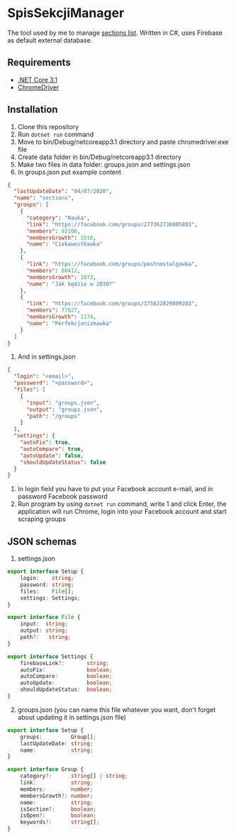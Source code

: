 # SpisSekcjiManager

The tool used by me to manage [sections list](https://sekcje.github.io/). Written in C#, uses Firebase as default external database.

## Requirements

* [.NET Core 3.1](https://dotnet.microsoft.com/download)
* [ChromeDriver](https://chromedriver.chromium.org/downloads)

## Installation

1. Clone this repository
2. Run `dotnet run` command
3. Move to bin/Debug/netcoreapp3.1 directory and paste chromedriver.exe file
4. Create data folder in bin/Debug/netcoreapp3.1 directory
5. Make two files in data folder: groups.json and settings.json
6. In groups.json put example content  

```json
{
  "lastUpdateDate": "04/07/2020",
  "name": "sections",
  "groups": [
    {
      "category": "Nauka",
      "link": "https://facebook.com/groups/277362736085803",
      "members": 92106,
      "membersGrowth": 1516,
      "name": "Ciekawostkawka"
    },
    {
      "link": "https://facebook.com/groups/postnostalgawka",
      "members": 80412,
      "membersGrowth": 1073,
      "name": "Jak będzie w 2030?"
    },
    {
      "link": "https://facebook.com/groups/375622829809203",
      "members": 77827,
      "membersGrowth": 1174,
      "name": "Perfekcjonizmawka"
    }
  ]
}
```

1. And in settings.json

```json
{
  "login": "<email>",
  "password": "<password>",
  "files": [
    {
      "input": "groups.json",
      "output": "groups.json",
      "path": "/groups"
    }
  ],
  "settings": {
    "autoFix": true,
    "autoCompare": true,
    "autoUpdate": false,
    "shouldUpdateStatus": false
  }
}
```

1. In login field you have to put your Facebook account e-mail, and in password Facebook password
2. Run program by using `dotnet run` command, write 1 and click Enter, the application will run Chrome, login into your Facebook account and start scraping groups

## JSON schemas

1. settings.json

```typescript
export interface Setup {
    login:    string;
    password: string;
    files:    File[];
    settings: Settings;
}

export interface File {
    input:  string;
    output: string;
    path?:   string;
}

export interface Settings {
    firebaseLink?:       string;
    autoFix:             boolean;
    autoCompare:         boolean;
    autoUpdate:          boolean;
    shouldUpdateStatus:  boolean;
}
```

2. groups.json (you can name this file whatever you want, don't forget about updating it in settings.json file)

```typescript
export interface Setup {
    groups:         Group[];
    lastUpdateDate: string;
    name:           string;
}

export interface Group {
    category?:      string[] | string;
    link:           string;
    members:        number;
    membersGrowth?: number;
    name:           string;
    isSection?:     boolean;
    isOpen?:        boolean;
    keywords?:      string[];
}
```
